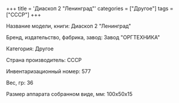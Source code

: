 +++
title = 'Диаскоп 2 "Ленинград"'
categories = ["Другое"]
tags = ["СССР"]
+++

Название модели, книги: Диаскоп 2 "Ленинград"

Бренд, издательство, фабрика, завод: Завод "ОРГТЕХНИКА"

Категория: Другое

Страна производитель: СССР

Инвентаризационный номер: 577

Вес, гр: 36

Размер аппарата  собранном виде, мм: 100х50х15

